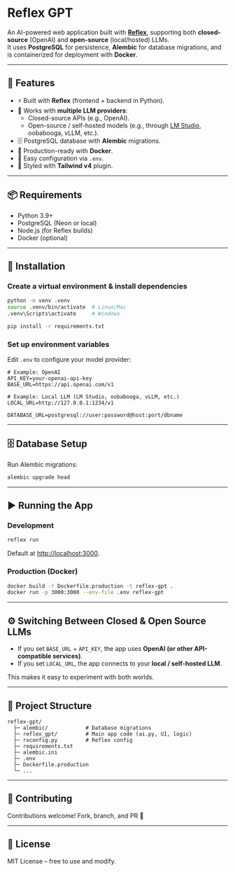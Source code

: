 # Reflex GPT

An AI-powered web application built with [**Reflex**](https://reflex.dev/), supporting both **closed-source** (OpenAI) and **open-source** (local/hosted) LLMs.  
It uses **PostgreSQL** for persistence, **Alembic** for database migrations, and is containerized for deployment with **Docker**.

---

## 🚀 Features
- ⚡ Built with **Reflex** (frontend + backend in Python).  
- 🤖 Works with **multiple LLM providers**:  
  - Closed-source APIs (e.g., OpenAI).  
  - Open-source / self-hosted models (e.g., through [LM Studio](https://lmstudio.ai/), oobabooga, vLLM, etc.).  
- 🗄️ PostgreSQL database with **Alembic** migrations.  
- 🐳 Production-ready with **Docker**.  
- 🔧 Easy configuration via `.env`.  
- 🎨 Styled with **Tailwind v4** plugin.  

---

## 📦 Requirements
- Python 3.9+  
- PostgreSQL (Neon or local)  
- Node.js (for Reflex builds)  
- Docker (optional)  

---

## 🔧 Installation

### Create a virtual environment & install dependencies
```bash
python -m venv .venv
source .venv/bin/activate  # Linux/Mac
.venv\Scripts\activate     # Windows

pip install -r requirements.txt
```

### Set up environment variables
Edit `.env` to configure your model provider:

```env
# Example: OpenAI
API_KEY=your-openai-api-key
BASE_URL=https://api.openai.com/v1

# Example: Local LLM (LM Studio, oobabooga, vLLM, etc.)
LOCAL_URL=http://127.0.0.1:1234/v1

DATABASE_URL=postgresql://user:password@host:port/dbname
```

---

## 🗄️ Database Setup
Run Alembic migrations:

```bash
alembic upgrade head
```

---

## ▶️ Running the App

### Development
```bash
reflex run
```
Default at [http://localhost:3000](http://localhost:3000).

### Production (Docker)
```bash
docker build -f Dockerfile.production -t reflex-gpt .
docker run -p 3000:3000 --env-file .env reflex-gpt
```

---

## ⚙️ Switching Between Closed & Open Source LLMs
- If you set `BASE_URL` + `API_KEY`, the app uses **OpenAI (or other API-compatible services)**.  
- If you set `LOCAL_URL`, the app connects to your **local / self-hosted LLM**.  

This makes it easy to experiment with both worlds.

---

## 📂 Project Structure
```
reflex-gpt/              
  ├─ alembic/            # Database migrations
  ├─ reflex_gpt/         # Main app code (ai.py, UI, logic)
  ├─ rxconfig.py         # Reflex config
  ├─ requirements.txt    
  ├─ alembic.ini         
  ├─ .env                
  ├─ Dockerfile.production
  └─ ...
```

---

## 🤝 Contributing
Contributions welcome! Fork, branch, and PR 🚀

---

## 📜 License
MIT License – free to use and modify.
